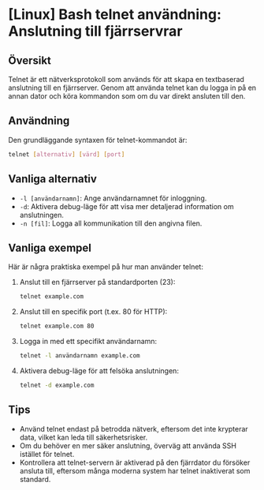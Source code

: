 # [Linux] Bash telnet användning: Anslutning till fjärrservrar

## Översikt
Telnet är ett nätverksprotokoll som används för att skapa en textbaserad anslutning till en fjärrserver. Genom att använda telnet kan du logga in på en annan dator och köra kommandon som om du var direkt ansluten till den.

## Användning
Den grundläggande syntaxen för telnet-kommandot är:

```bash
telnet [alternativ] [värd] [port]
```

## Vanliga alternativ
- `-l [användarnamn]`: Ange användarnamnet för inloggning.
- `-d`: Aktivera debug-läge för att visa mer detaljerad information om anslutningen.
- `-n [fil]`: Logga all kommunikation till den angivna filen.

## Vanliga exempel
Här är några praktiska exempel på hur man använder telnet:

1. Anslut till en fjärrserver på standardporten (23):
   ```bash
   telnet example.com
   ```

2. Anslut till en specifik port (t.ex. 80 för HTTP):
   ```bash
   telnet example.com 80
   ```

3. Logga in med ett specifikt användarnamn:
   ```bash
   telnet -l användarnamn example.com
   ```

4. Aktivera debug-läge för att felsöka anslutningen:
   ```bash
   telnet -d example.com
   ```

## Tips
- Använd telnet endast på betrodda nätverk, eftersom det inte krypterar data, vilket kan leda till säkerhetsrisker.
- Om du behöver en mer säker anslutning, överväg att använda SSH istället för telnet.
- Kontrollera att telnet-servern är aktiverad på den fjärrdator du försöker ansluta till, eftersom många moderna system har telnet inaktiverat som standard.